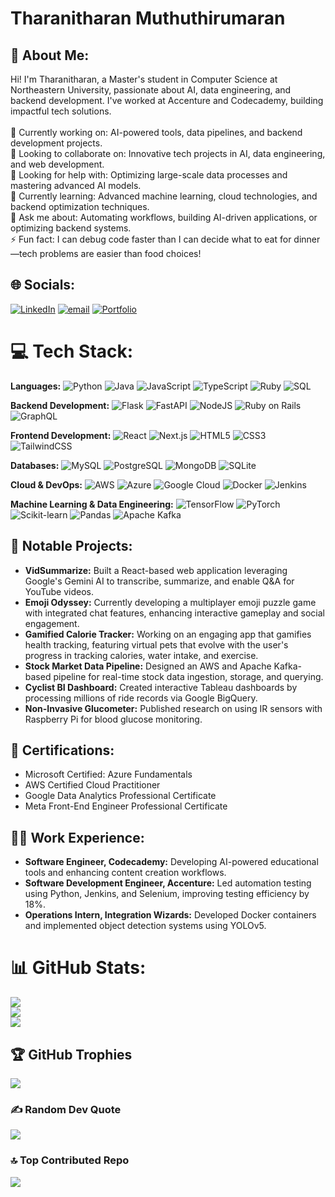 # Tharanitharan Muthuthirumaran

## 💫 About Me:
Hi! I'm Tharanitharan, a Master's student in Computer Science at Northeastern University, passionate about AI, data engineering, and backend development. I've worked at Accenture and Codecademy, building impactful tech solutions.<br><br>🔭 Currently working on: AI-powered tools, data pipelines, and backend development projects.<br>👯 Looking to collaborate on: Innovative tech projects in AI, data engineering, and web development.<br>🤝 Looking for help with: Optimizing large-scale data processes and mastering advanced AI models.<br>🌱 Currently learning: Advanced machine learning, cloud technologies, and backend optimization techniques.<br>💬 Ask me about: Automating workflows, building AI-driven applications, or optimizing backend systems.<br>⚡ Fun fact: I can debug code faster than I can decide what to eat for dinner—tech problems are easier than food choices!

## 🌐 Socials:
[![LinkedIn](https://img.shields.io/badge/LinkedIn-%230077B5.svg?logo=linkedin&logoColor=white)](https://linkedin.com/in/tharanitharanm) [![email](https://img.shields.io/badge/Email-D14836?logo=gmail&logoColor=white)](mailto:muthuthirumaran.t@gmail.com) [![Portfolio](https://img.shields.io/badge/Portfolio-%2300BFFF.svg?logo=About.me&logoColor=white)](https://www.tharanitharan.com)

# 💻 Tech Stack:
**Languages:** ![Python](https://img.shields.io/badge/python-3670A0?style=for-the-badge&logo=python&logoColor=ffdd54) ![Java](https://img.shields.io/badge/java-%23ED8B00.svg?style=for-the-badge&logo=openjdk&logoColor=white) ![JavaScript](https://img.shields.io/badge/javascript-%23323330.svg?style=for-the-badge&logo=javascript&logoColor=%23F7DF1E) ![TypeScript](https://img.shields.io/badge/typescript-%23007ACC.svg?style=for-the-badge&logo=typescript&logoColor=white) ![Ruby](https://img.shields.io/badge/ruby-%23CC342D.svg?style=for-the-badge&logo=ruby&logoColor=white) ![SQL](https://img.shields.io/badge/sql-%2307405e.svg?style=for-the-badge&logo=sqlite&logoColor=white)

**Backend Development:** ![Flask](https://img.shields.io/badge/Flask-%23000.svg?style=for-the-badge&logo=flask&logoColor=white) ![FastAPI](https://img.shields.io/badge/FastAPI-005571?style=for-the-badge&logo=fastapi) ![NodeJS](https://img.shields.io/badge/node.js-6DA55F?style=for-the-badge&logo=node.js&logoColor=white) ![Ruby on Rails](https://img.shields.io/badge/rails-%23CC0000.svg?style=for-the-badge&logo=ruby-on-rails&logoColor=white) ![GraphQL](https://img.shields.io/badge/graphql-%23E10098.svg?style=for-the-badge&logo=graphql&logoColor=white)

**Frontend Development:** ![React](https://img.shields.io/badge/react-%2320232a.svg?style=for-the-badge&logo=react&logoColor=%2361DAFB) ![Next.js](https://img.shields.io/badge/next.js-%23000000.svg?style=for-the-badge&logo=next.js&logoColor=white) ![HTML5](https://img.shields.io/badge/html5-%23E34F26.svg?style=for-the-badge&logo=html5&logoColor=white) ![CSS3](https://img.shields.io/badge/css3-%231572B6.svg?style=for-the-badge&logo=css3&logoColor=white) ![TailwindCSS](https://img.shields.io/badge/tailwindcss-%2338B2AC.svg?style=for-the-badge&logo=tailwind-css&logoColor=white)

**Databases:** ![MySQL](https://img.shields.io/badge/mysql-4479A1.svg?style=for-the-badge&logo=mysql&logoColor=white) ![PostgreSQL](https://img.shields.io/badge/postgresql-%23316192.svg?style=for-the-badge&logo=postgresql&logoColor=white) ![MongoDB](https://img.shields.io/badge/mongodb-%2347A248.svg?style=for-the-badge&logo=mongodb&logoColor=white) ![SQLite](https://img.shields.io/badge/sqlite-%2307405e.svg?style=for-the-badge&logo=sqlite&logoColor=white)

**Cloud & DevOps:** ![AWS](https://img.shields.io/badge/AWS-%23FF9900.svg?style=for-the-badge&logo=amazon-aws&logoColor=white) ![Azure](https://img.shields.io/badge/azure-%230072C6.svg?style=for-the-badge&logo=microsoftazure&logoColor=white) ![Google Cloud](https://img.shields.io/badge/GoogleCloud-%234285F4.svg?style=for-the-badge&logo=google-cloud&logoColor=white) ![Docker](https://img.shields.io/badge/docker-%230db7ed.svg?style=for-the-badge&logo=docker&logoColor=white) ![Jenkins](https://img.shields.io/badge/jenkins-%232C5263.svg?style=for-the-badge&logo=jenkins&logoColor=white)

**Machine Learning & Data Engineering:** ![TensorFlow](https://img.shields.io/badge/tensorflow-%23FF6F00.svg?style=for-the-badge&logo=tensorflow&logoColor=white) ![PyTorch](https://img.shields.io/badge/pytorch-%23EE4C2C.svg?style=for-the-badge&logo=pytorch&logoColor=white) ![Scikit-learn](https://img.shields.io/badge/scikit--learn-%23F7931E.svg?style=for-the-badge&logo=scikit-learn&logoColor=white) ![Pandas](https://img.shields.io/badge/pandas-%23150458.svg?style=for-the-badge&logo=pandas&logoColor=white) ![Apache Kafka](https://img.shields.io/badge/apache%20kafka-000.svg?style=for-the-badge&logo=apachekafka&logoColor=white)

## 🎯 Notable Projects:
- **VidSummarize:** Built a React-based web application leveraging Google's Gemini AI to transcribe, summarize, and enable Q&A for YouTube videos.
- **Emoji Odyssey:** Currently developing a multiplayer emoji puzzle game with integrated chat features, enhancing interactive gameplay and social engagement.
- **Gamified Calorie Tracker:** Working on an engaging app that gamifies health tracking, featuring virtual pets that evolve with the user's progress in tracking calories, water intake, and exercise.
- **Stock Market Data Pipeline:** Designed an AWS and Apache Kafka-based pipeline for real-time stock data ingestion, storage, and querying.
- **Cyclist BI Dashboard:** Created interactive Tableau dashboards by processing millions of ride records via Google BigQuery.
- **Non-Invasive Glucometer:** Published research on using IR sensors with Raspberry Pi for blood glucose monitoring.

## 📖 Certifications:
- Microsoft Certified: Azure Fundamentals
- AWS Certified Cloud Practitioner
- Google Data Analytics Professional Certificate
- Meta Front-End Engineer Professional Certificate

## 👨‍💼 Work Experience:
- **Software Engineer, Codecademy:** Developing AI-powered educational tools and enhancing content creation workflows.
- **Software Development Engineer, Accenture:** Led automation testing using Python, Jenkins, and Selenium, improving testing efficiency by 18%.
- **Operations Intern, Integration Wizards:** Developed Docker containers and implemented object detection systems using YOLOv5.

# 📊 GitHub Stats:
![](https://github-readme-stats.vercel.app/api?username=Tharanitharan-M&theme=default&hide_border=true&include_all_commits=false&count_private=true)<br/>
![](https://nirzak-streak-stats.vercel.app/?user=Tharanitharan-M&theme=default&hide_border=true)<br/>
![](https://github-readme-stats.vercel.app/api/top-langs/?username=Tharanitharan-M&theme=default&hide_border=true&include_all_commits=false&count_private=true&layout=compact)

## 🏆 GitHub Trophies
![](https://github-profile-trophy.vercel.app/?username=Tharanitharan-M&theme=default&no-frame=true&no-bg=true&margin-w=4)

### ✍️ Random Dev Quote
![](https://quotes-github-readme.vercel.app/api?type=horizontal&theme=light)

### 🔝 Top Contributed Repo
![](https://github-contributor-stats.vercel.app/api?username=Tharanitharan-M&limit=5&theme=default&combine_all_yearly_contributions=true)
